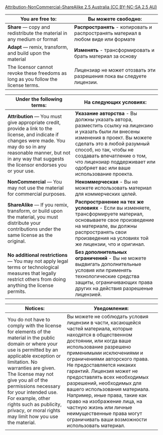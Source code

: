 [Attribution-NonCommercial-ShareAlike 2.5 Australia (CC BY-NC-SA 2.5 AU)](https://creativecommons.org/licenses/by-nc-sa/2.5/au/deed.en)

|You are free to:|Вы можете свободно:|
| ------------- |------------------|
|**Share** — copy and redistribute the material in any medium or format|**Распространять** - копировать и распространять материал в любом виде или формате|
|**Adapt** — remix, transform, and build upon the material|**Изменять** - трансформировать и брать материал за основу|
|The licensor cannot revoke these freedoms as long as you follow the license terms.|Лицензиар не может отозвать эти разрешения пока вы следуете лицензии.|

|Under the following terms:|На следующих условиях:|
| ------------- |------------------|
|**Attribution** — You must give appropriate credit, provide a link to the license, and indicate if changes were made. You may do so in any reasonable manner, but not in any way that suggests the licensor endorses you or your use.|**Указание авторства** - Вы должны указать автора, разместить ссылку на лицензию и указать были ли внесены изменения в проект. Вы можете сделать это в любой разумный способ, но так, чтобы не создавать впечатление о том, что лицензиар поддерживает или одобряет вас или ваше использование проекта.|
|**NonCommercial** — You may not use the material for commercial purposes.|**Некоммерческая** - Вы не можете использовать материал для коммерческих целей.|
|**ShareAlike** — If you remix, transform, or build upon the material, you must distribute your contributions under the same license as the original.|**Распространение на тех же условиях** - Если вы изменяете, трансформируете материал, основываете свое произведение на материале, вы должны распространять свои произведения на условиях той же лицензии, что и оригинал.|
|**No additional restrictions** — You may not apply legal terms or technological measures that legally restrict others from doing anything the license permits.|**Без дополнительных ограничений** - Вы не можете выдвигать дополнительные условия или применять технологические средства защиты, ограничивающих права других на действия разрешеные лицензией.|

|Notices:|Уведомления:|
| ------------- |------------------|
|You do not have to comply with the license for elements of the material in the public domain or where your use is permitted by an applicable exception or limitation. No warranties are given. The license may not give you all of the permissions necessary for your intended use. For example, other rights such as publicity, privacy, or moral rights may limit how you use the material.|Вы можете не соблюдать условия лицензии в части, касающейся частей материала, которые находятся в общественном достоянии, или когда ваше использование разрешено применимыми исключениями и ограничениями авторского права. Не предоставляется никаких гарантий. Лицензия может не предоставлять всех необходимых разрешений, необходимых для вашего использования материала. Например, иные права, такие как право на изображение лица, на частную жизнь или личные неимущественные права могут ограничивать ваши возможности использовать материал.|
